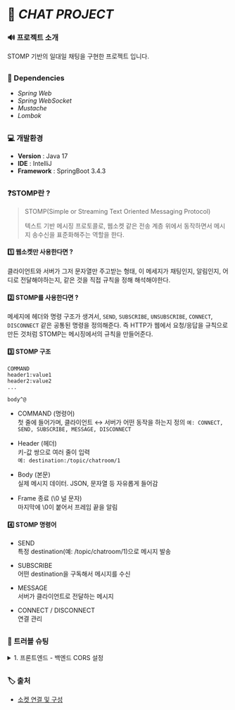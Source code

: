 # 💬 ***CHAT PROJECT***
### 🔊 프로젝트 소개
STOMP 기반의 일대일 채팅을 구현한 프로젝트 입니다.
##
### 🎨 Dependencies
- *Spring Web*
- *Spring WebSocket*
- *Mustache*
- *Lombok*

##
### 💻 개발환경
- **Version** : Java 17
- **IDE** : IntelliJ
- **Framework** : SpringBoot 3.4.3

##
### ❓STOMP란 ?
> STOMP(Simple or Streaming Text Oriented Messaging Protocol)  
>   
> 텍스트 기반 메시징 프로토콜로, 웹소켓 같은 전송 계층 위에서 동작하면서 메시지 송수신을 표준화해주는 역할을 한다.
> 

#### 1️⃣ 웹소켓만 사용한다면 ?
클라이언트와 서버가 그저 문자열만 주고받는 형태, 이 메세지가 채팅인지, 알림인지, 어디로 전달해야하는지,
같은 것을 직접 규칙을 정해 해석해야한다.
  
#### 2️⃣ STOMP를 사용한다면 ?
메세지에 헤더와 명령 구조가 생겨서, `SEND`, `SUBSCRIBE`, `UNSUBSCRIBE`, `CONNECT`, `DISCONNECT` 
같은 공통된 명령을 정의해준다. 즉 HTTP가 웹에서 요청/응답을 규칙으로 만든 것처럼
STOMP는 메시징에서의 규칙을 만들어준다.

#### 3️⃣ STOMP 구조
```
COMMAND
header1:value1
header2:value2
...

body^@
```

- COMMAND (명령어)  
첫 줄에 들어가며, 클라이언트 ↔ 서버가 어떤 동작을 하는지 정의
`예: CONNECT, SEND, SUBSCRIBE, MESSAGE, DISCONNECT`
  

- Header (헤더)  
키-값 쌍으로 여러 줄이 입력   
`예: destination:/topic/chatroom/1`


- Body (본문)  
실제 메시지 데이터. JSON, 문자열 등 자유롭게 들어감
  

- Frame 종료 (\0 널 문자)  
마지막에 \0이 붙어서 프레임 끝을 알림

#### 4️⃣ STOMP 명령어
- SEND  
특정 destination(예: /topic/chatroom/1)으로 메시지 발송

- SUBSCRIBE  
어떤 destination을 구독해서 메시지를 수신

- MESSAGE  
서버가 클라이언트로 전달하는 메시지

- CONNECT / DISCONNECT  
연결 관리

##
### 🐞 트러블 슈팅
<details>
    <summary>1. 프론트엔드 - 백엔드 CORS 설정</summary><br>

```bash
# 에러 문구
java.lang.IllegalArgumentException: When allowCredentials is true, 
allowedOrigins cannot contain the special value "*" since that cannot be set on the "Access-Control-Allow-Origin" response header. 
To allow credentials to a set of origins, list them explicitly or consider using "allowedOriginPatterns" instead.
```
###
#### 📝 개요
`allowCredentials`를 true로 설정하면 `allowedOrigins`의 값을 `*` 설정할 수 없다는 에러 메세지 였다. 
하지만 `allowCredentials`를 설정하지 않았고 디폴트 값도 false 라는 것 때문에 한동안 구글링과 AI 도움을 받았다.
  
#### ❗원인
```java
// config/handler/WebSocketStompBrokerConfig
@Override
 public void registerStompEndpoints(StompEndpointRegistry registry) {
    registry
            .addEndpoint("/ws-stomp")
            .setAllowedOrigins("*") // 에러 발생의 원인 '*'
            .withSockJS();
}
```
에러 발생의 원인은 `registerStompEndpoints` 메서드의 `setAllowedOrigins`의 `*`가 문제였다.
스프링부트 2.4 버전부터는 `allowCredentials`이 true 일때 `AllowedOrigins`이 `*` 면 스프링 부트에서 보안상 자동으로 에러를 띄운다고 한다.
  
 `allowCredentials`이 true 시 `AllowedOrigins`이 `*` 면 사용자 인증정보가 헤더에 포함되면서 모든 도메인에서 요청을 허용한다는 뜻이다.
이는 결국 악의적인 공격자가 자신만의 도메인과 JS 혹은 HTML을 만들어 사용자를 유도해 요청을 보낼 수 있다는 것이다. 인증정보는 사용자의 쿠키에 저장될테니 
보안상 엄청난 허점이 되기에 스프링 부트에서 처음부터 막는 것이다.


#### ✔️ 해결
```java
// 방법 1
registry
        .addEndpoint("/ws-stomp")
        .setAllowedOrigins("http://localhost:3000") // 프론트 URL
        .withSockJS();

// 방법 2
registry
        .addEndpoint("/ws-stomp")
        .setAllowedOriginPatterns("*") // 패턴 기반 설정
        .withSockJS();
```
해결방법은 방법 1 처럼 프론트 요청 URL을 직접 작성해주거나 방법 2 처럼 패턴 기반 메서드에 와일드카드를 넣어주면 HTTP 표준은 준수하기에
오류가 발생하지 않는다.
</details>

##
### 🏷 출처
- [소켓 연결 및 구성](https://adjh54.tistory.com/573#5.%20ChatWebSocketHandler%20%ED%81%B4%EB%9E%98%EC%8A%A4%20%EA%B5%AC%EC%84%B1-1-11)